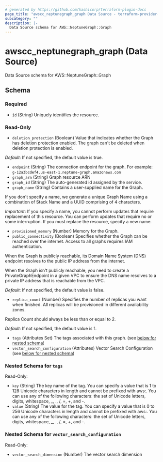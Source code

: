 ```yaml
---
# generated by https://github.com/hashicorp/terraform-plugin-docs
page_title: "awscc_neptunegraph_graph Data Source - terraform-provider-awscc"
subcategory: ""
description: |-
  Data Source schema for AWS::NeptuneGraph::Graph
---
```


# awscc_neptunegraph_graph (Data Source)

Data Source schema for AWS::NeptuneGraph::Graph



<!-- schema generated by tfplugindocs -->
## Schema

### Required

- `id` (String) Uniquely identifies the resource.

### Read-Only

- `deletion_protection` (Boolean) Value that indicates whether the Graph has deletion protection enabled. The graph can't be deleted when deletion protection is enabled.

_Default_: If not specified, the default value is true.
- `endpoint` (String) The connection endpoint for the graph. For example: `g-12a3bcdef4.us-east-1.neptune-graph.amazonaws.com`
- `graph_arn` (String) Graph resource ARN
- `graph_id` (String) The auto-generated id assigned by the service.
- `graph_name` (String) Contains a user-supplied name for the Graph. 

If you don't specify a name, we generate a unique Graph Name using a combination of Stack Name and a UUID comprising of 4 characters.

_Important_: If you specify a name, you cannot perform updates that require replacement of this resource. You can perform updates that require no or some interruption. If you must replace the resource, specify a new name.
- `provisioned_memory` (Number) Memory for the Graph.
- `public_connectivity` (Boolean) Specifies whether the Graph can be reached over the internet. Access to all graphs requires IAM authentication.

When the Graph is publicly reachable, its Domain Name System (DNS) endpoint resolves to the public IP address from the internet.

When the Graph isn't publicly reachable, you need to create a PrivateGraphEndpoint in a given VPC to ensure the DNS name resolves to a private IP address that is reachable from the VPC.

_Default_: If not specified, the default value is false.
- `replica_count` (Number) Specifies the number of replicas you want when finished. All replicas will be provisioned in different availability zones.

Replica Count should always be less than or equal to 2.

_Default_: If not specified, the default value is 1.
- `tags` (Attributes Set) The tags associated with this graph. (see [below for nested schema](#nestedatt--tags))
- `vector_search_configuration` (Attributes) Vector Search Configuration (see [below for nested schema](#nestedatt--vector_search_configuration))

<a id="nestedatt--tags"></a>
### Nested Schema for `tags`

Read-Only:

- `key` (String) The key name of the tag. You can specify a value that is 1 to 128 Unicode characters in length and cannot be prefixed with aws:. You can use any of the following characters: the set of Unicode letters, digits, whitespace, _, ., /, =, +, and -.
- `value` (String) The value for the tag. You can specify a value that is 0 to 256 Unicode characters in length and cannot be prefixed with aws:. You can use any of the following characters: the set of Unicode letters, digits, whitespace, _, ., /, =, +, and -.


<a id="nestedatt--vector_search_configuration"></a>
### Nested Schema for `vector_search_configuration`

Read-Only:

- `vector_search_dimension` (Number) The vector search dimension
